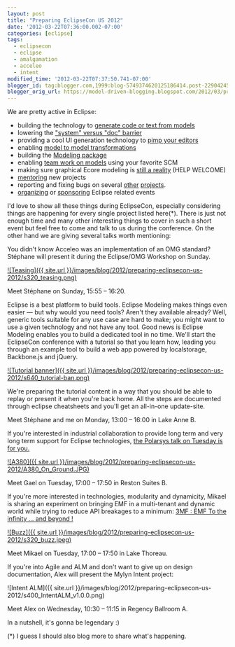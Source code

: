 ```yaml
---
layout: post
title: "Preparing EclipseCon US 2012"
date: '2012-03-22T07:36:00.002-07:00'
categories: [eclipse]
tags:
  - eclipsecon
  - eclipse
  - amalgamation
  - acceleo
  - intent
modified_time: '2012-03-22T07:37:50.741-07:00'
blogger_id: tag:blogger.com,1999:blog-5749374620125186414.post-2290424503435707462
blogger_orig_url: https://model-driven-blogging.blogspot.com/2012/03/preparing-eclipsecon-us-2012.html
---
```


We are pretty active in Eclipse:

- building the technology to [generate code or text from models](https://www.eclipse.dev/acceleo)
- lowering the ["system" versus "doc" barrier](https://wiki.eclipse.org/Intent)
- providing a cool UI generation technology to [pimp your editors](https://www.eclipse.dev/modeling/emft/?project=eef)
- enabling [model to model transformations](https://www.eclipse.dev/atl/)
- building the [Modeling package](https://www.eclipse.dev/modeling/amalgam/)
- enabling [team work on models](https://www.eclipse.dev/emf/compare/) using your favorite SCM
- making sure graphical Ecore modeling is [still a reality](https://twitter.com/#!/bruncedric/status/169342129745829889) (HELP WELCOME)
- [mentoring](https://wiki.eclipse.org/Architecture_Council) new projects
- reporting and fixing bugs on several [other](https://www.eclipse.dev/cdo/) [projects](https://www.eclipse.dev/modeling/gmp/?project=gmf-runtime#gmf-runtime).
- [organizing](https://www.acceleo.org/wiki/index.php/Eclipse_Acceleo_Day) or [sponsoring](https://www.eclipsedayparis.com/) Eclipse related events

I'd love to show all these things during EclipseCon, especially considering things are happening for every single project listed here(*). There is just not enough time and many other interesting things to cover in such a short event but feel free to come and talk to us during the conference. On the other hand we are giving several talks worth mentioning:

You didn't know Acceleo was an implementation of an OMG standard? Stéphane will present it during the Eclipse/OMG Workshop on Sunday.

[![Teasing]({{ site.url }}/images/blog/2012/preparing-eclipsecon-us-2012/s320_teasing.png)](https://www.omg.org/news/meetings/tc/dc-12/special-events/Eclipse.htm)

Meet Stéphane on Sunday, 15:55 – 16:20.

Eclipse is a best platform to build tools. Eclipse Modeling makes things even easier — but why would you need tools? Aren't they available already? Well, generic tools suitable for any use case are hard to make; you might want to use a given technology and not have any tool. Good news is Eclipse Modeling enables you to build a dedicated tool in no time. We'll start the EclipseCon conference with a tutorial so that you learn how, leading you through an example tool to build a web app powered by localstorage, Backbone.js and jQuery.

[![Tutorial banner]({{ site.url }}/images/blog/2012/preparing-eclipsecon-us-2012/s640_tutorial-ban.png)](https://www.eclipsecon.org/2012/sessions/creating-tools-simplify-your-application-development-chrome-app-example)

We're preparing the tutorial content in a way that you should be able to replay or present it when you're back home. All the steps are documented through eclipse cheatsheets and you'll get an all-in-one update-site.

Meet Stéphane and me on Monday, 13:00 – 16:00 in Lake Anne B.

If you're interested in industrial collaboration to provide long term and very long term support for Eclipse technologies, [the Polarsys talk on Tuesday is for you.](https://www.eclipsecon.org/2012/sessions/how-polarsys-addresses-long-term-support-and-develops-ecosystem-eclipse-tools-critical-embe)

[![A380]({{ site.url }}/images/blog/2012/preparing-eclipsecon-us-2012/A380_On_Ground.JPG)](https://www.eclipsecon.org/2012/sessions/how-polarsys-addresses-long-term-support-and-develops-ecosystem-eclipse-tools-critical-embe)

Meet Gael on Tuesday, 17:00 – 17:50 in Reston Suites B.

If you're more interested in technologies, modularity and dynamicity, Mikael is sharing an experiment on bringing EMF in a multi-tenant and dynamic world while trying to reduce API breakages to a minimum: [3MF : EMF To the infinity ... and beyond !](https://www.eclipsecon.org/2012/sessions/3mf-emf-infinity-and-beyond)

[![Buzz]({{ site.url }}/images/blog/2012/preparing-eclipsecon-us-2012/s320_buzz.jpeg)](https://www.eclipsecon.org/2012/sessions/3mf-emf-infinity-and-beyond)

Meet Mikael on Tuesday, 17:00 – 17:50 in Lake Thoreau.

If you're into Agile and ALM and don't want to give up on design documentation, Alex will present the Mylyn Intent project:

![Intent ALM]({{ site.url }}/images/blog/2012/preparing-eclipsecon-us-2012/s400_IntentALM_v1.0.0.png)

Meet Alex on Wednesday, 10:30 – 11:15 in Regency Ballroom A.

In a nutshell, it's gonna be legendary :)

(*) I guess I should also blog more to share what's happening.

